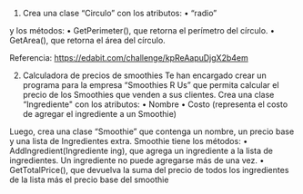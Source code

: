 1) Crea una clase “Circulo” con los atributos:
• “radio”

y los métodos:
• GetPerimeter(), que retorna el perímetro del círculo.
• GetArea(), que retorna el área del círculo.

Referencia: https://edabit.com/challenge/kpReAapuDjgX2b4em

2) Calculadora de precios de smoothies
Te han encargado crear un programa para la empresa “Smoothies R Us” que permita calcular el precio de los Smoothies que venden a sus clientes.
Crea una clase “Ingrediente" con los atributos:
• Nombre
• Costo (representa el costo de agregar el ingrediente a un Smoothie)

Luego, crea una clase “Smoothie” que contenga un nombre, un precio base y una lista de Ingredientes extra. 
Smoothie tiene los métodos:
• AddIngredient(Ingrediente ing), que agrega un ingrediente a la lista de ingredientes. Un ingrediente no puede agregarse más de una vez.
• GetTotalPrice(), que devuelva la suma del precio de todos los ingredientes de la lista más el precio base del smoothie

